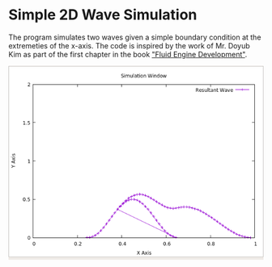 # Simple 2D Wave Simulation
The program simulates two waves given a simple boundary condition at the extremeties of the x-axis.
The code is inspired by the work of Mr. Doyub Kim as part of the first chapter in the book ["Fluid Engine Development"](https://www.crcpress.com/Fluid-Engine-Development/Kim/p/book/9781498719926). 

![](wave.gif)
